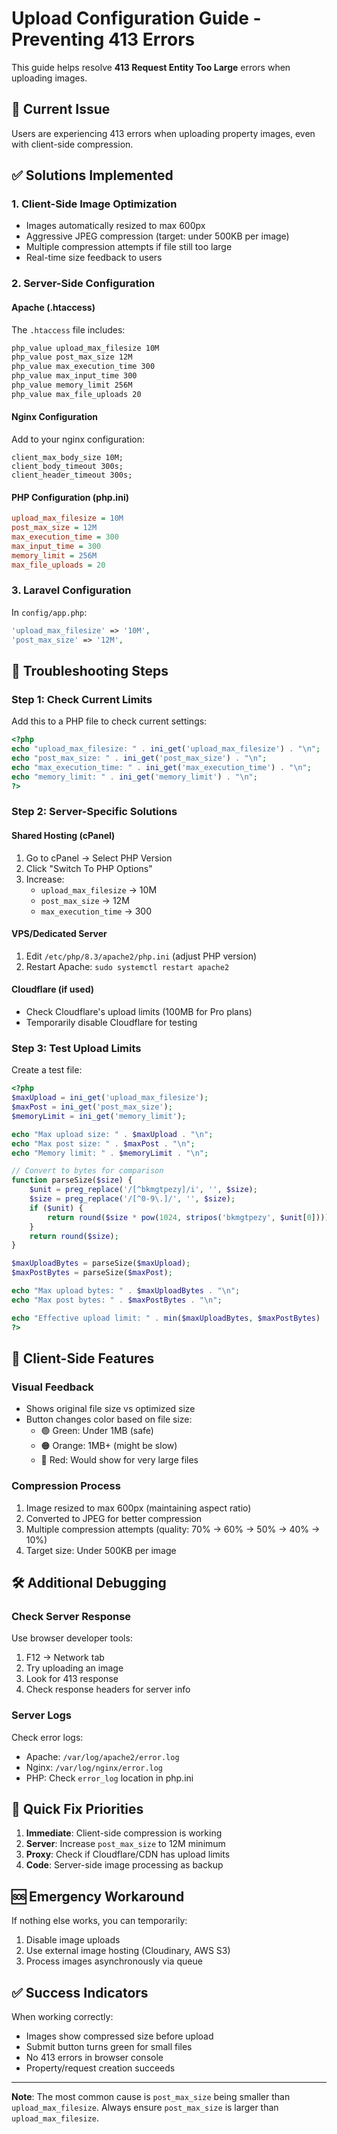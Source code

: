 # Upload Configuration Guide - Preventing 413 Errors

This guide helps resolve **413 Request Entity Too Large** errors when uploading images.

## 🚨 Current Issue
Users are experiencing 413 errors when uploading property images, even with client-side compression.

## ✅ Solutions Implemented

### 1. **Client-Side Image Optimization**
- Images automatically resized to max 600px
- Aggressive JPEG compression (target: under 500KB per image)
- Multiple compression attempts if file still too large
- Real-time size feedback to users

### 2. **Server-Side Configuration**

#### **Apache (.htaccess)**
The `.htaccess` file includes:
```apache
php_value upload_max_filesize 10M
php_value post_max_size 12M
php_value max_execution_time 300
php_value max_input_time 300
php_value memory_limit 256M
php_value max_file_uploads 20
```

#### **Nginx Configuration**
Add to your nginx configuration:
```nginx
client_max_body_size 10M;
client_body_timeout 300s;
client_header_timeout 300s;
```

#### **PHP Configuration (php.ini)**
```ini
upload_max_filesize = 10M
post_max_size = 12M
max_execution_time = 300
max_input_time = 300
memory_limit = 256M
max_file_uploads = 20
```

### 3. **Laravel Configuration**
In `config/app.php`:
```php
'upload_max_filesize' => '10M',
'post_max_size' => '12M',
```

## 🔧 **Troubleshooting Steps**

### Step 1: Check Current Limits
Add this to a PHP file to check current settings:
```php
<?php
echo "upload_max_filesize: " . ini_get('upload_max_filesize') . "\n";
echo "post_max_size: " . ini_get('post_max_size') . "\n";
echo "max_execution_time: " . ini_get('max_execution_time') . "\n";
echo "memory_limit: " . ini_get('memory_limit') . "\n";
?>
```

### Step 2: Server-Specific Solutions

#### **Shared Hosting (cPanel)**
1. Go to cPanel → Select PHP Version
2. Click "Switch To PHP Options"
3. Increase:
   - `upload_max_filesize` → 10M
   - `post_max_size` → 12M
   - `max_execution_time` → 300

#### **VPS/Dedicated Server**
1. Edit `/etc/php/8.3/apache2/php.ini` (adjust PHP version)
2. Restart Apache: `sudo systemctl restart apache2`

#### **Cloudflare (if used)**
- Check Cloudflare's upload limits (100MB for Pro plans)
- Temporarily disable Cloudflare for testing

### Step 3: Test Upload Limits
Create a test file:
```php
<?php
$maxUpload = ini_get('upload_max_filesize');
$maxPost = ini_get('post_max_size');
$memoryLimit = ini_get('memory_limit');

echo "Max upload size: " . $maxUpload . "\n";
echo "Max post size: " . $maxPost . "\n";
echo "Memory limit: " . $memoryLimit . "\n";

// Convert to bytes for comparison
function parseSize($size) {
    $unit = preg_replace('/[^bkmgtpezy]/i', '', $size);
    $size = preg_replace('/[^0-9\.]/', '', $size);
    if ($unit) {
        return round($size * pow(1024, stripos('bkmgtpezy', $unit[0])));
    }
    return round($size);
}

$maxUploadBytes = parseSize($maxUpload);
$maxPostBytes = parseSize($maxPost);

echo "Max upload bytes: " . $maxUploadBytes . "\n";
echo "Max post bytes: " . $maxPostBytes . "\n";

echo "Effective upload limit: " . min($maxUploadBytes, $maxPostBytes) . " bytes\n";
?>
```

## 📱 **Client-Side Features**

### **Visual Feedback**
- Shows original file size vs optimized size
- Button changes color based on file size:
  - 🟢 Green: Under 1MB (safe)
  - 🟠 Orange: 1MB+ (might be slow)
  - 🔴 Red: Would show for very large files

### **Compression Process**
1. Image resized to max 600px (maintaining aspect ratio)
2. Converted to JPEG for better compression
3. Multiple compression attempts (quality: 70% → 60% → 50% → 40% → 10%)
4. Target size: Under 500KB per image

## 🛠 **Additional Debugging**

### Check Server Response
Use browser developer tools:
1. F12 → Network tab
2. Try uploading an image
3. Look for 413 response
4. Check response headers for server info

### Server Logs
Check error logs:
- Apache: `/var/log/apache2/error.log`
- Nginx: `/var/log/nginx/error.log`
- PHP: Check `error_log` location in php.ini

## 🔄 **Quick Fix Priorities**

1. **Immediate**: Client-side compression is working
2. **Server**: Increase `post_max_size` to 12M minimum
3. **Proxy**: Check if Cloudflare/CDN has upload limits
4. **Code**: Server-side image processing as backup

## 🆘 **Emergency Workaround**

If nothing else works, you can temporarily:
1. Disable image uploads
2. Use external image hosting (Cloudinary, AWS S3)
3. Process images asynchronously via queue

## ✅ **Success Indicators**

When working correctly:
- Images show compressed size before upload
- Submit button turns green for small files
- No 413 errors in browser console
- Property/request creation succeeds

---

**Note**: The most common cause is `post_max_size` being smaller than `upload_max_filesize`. Always ensure `post_max_size` is larger than `upload_max_filesize`. 